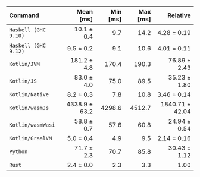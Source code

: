 | Command | Mean [ms] | Min [ms] | Max [ms] | Relative |
|:---|---:|---:|---:|---:|
| `Haskell (GHC 9.10)` | 10.1 ± 0.4 | 9.7 | 14.2 | 4.28 ± 0.19 |
| `Haskell (GHC 9.12)` | 9.5 ± 0.2 | 9.1 | 10.6 | 4.01 ± 0.11 |
| `Kotlin/JVM` | 181.2 ± 4.8 | 170.4 | 190.3 | 76.89 ± 2.43 |
| `Kotlin/JS` | 83.0 ± 4.0 | 75.0 | 89.5 | 35.23 ± 1.80 |
| `Kotlin/Native` | 8.2 ± 0.3 | 7.8 | 10.8 | 3.46 ± 0.14 |
| `Kotlin/wasmJs` | 4338.9 ± 63.2 | 4298.6 | 4512.7 | 1840.71 ± 42.04 |
| `Kotlin/wasmWasi` | 58.8 ± 0.7 | 57.6 | 60.8 | 24.94 ± 0.54 |
| `Kotlin/GraalVM` | 5.0 ± 0.4 | 4.9 | 9.5 | 2.14 ± 0.16 |
| `Python` | 71.7 ± 2.3 | 70.7 | 85.8 | 30.43 ± 1.12 |
| `Rust` | 2.4 ± 0.0 | 2.3 | 3.3 | 1.00 |
